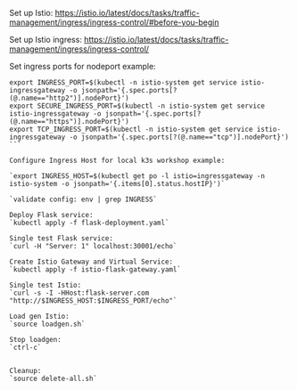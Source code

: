 Set up Istio: https://istio.io/latest/docs/tasks/traffic-management/ingress/ingress-control/#before-you-begin  

Set up Istio ingress: https://istio.io/latest/docs/tasks/traffic-management/ingress/ingress-control/

Set ingress ports for nodeport example:  

````
export INGRESS_PORT=$(kubectl -n istio-system get service istio-ingressgateway -o jsonpath='{.spec.ports[?(@.name=="http2")].nodePort}')
export SECURE_INGRESS_PORT=$(kubectl -n istio-system get service istio-ingressgateway -o jsonpath='{.spec.ports[?(@.name=="https")].nodePort}')
export TCP_INGRESS_PORT=$(kubectl -n istio-system get service istio-ingressgateway -o jsonpath='{.spec.ports[?(@.name=="tcp")].nodePort}')
```

Configure Ingress Host for local k3s workshop example:   

`export INGRESS_HOST=$(kubectl get po -l istio=ingressgateway -n istio-system -o jsonpath='{.items[0].status.hostIP}')`

`validate config: env | grep INGRESS`   

Deploy Flask service:  
`kubectl apply -f flask-deployment.yaml`

Single test Flask service:  
`curl -H "Server: 1" localhost:30001/echo`  

Create Istio Gateway and Virtual Service:  
`kubectl apply -f istio-flask-gateway.yaml`

Single test Istio:  
`curl -s -I -HHost:flask-server.com "http://$INGRESS_HOST:$INGRESS_PORT/echo"`

Load gen Istio:  
`source loadgen.sh`  

Stop loadgen:  
`ctrl-c`


Cleanup:  
`source delete-all.sh`